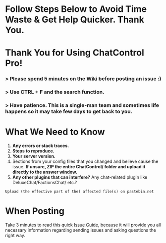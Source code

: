# Follow Steps Below to Avoid Time Waste & Get Help Quicker. Thank You.

# Thank You for Using ChatControl Pro!

### > Please spend 5 minutes on the [Wiki](https://github.com/kangarko/ChatControl/wiki) before posting an issue :)

### > Use CTRL + F and the search function.

### > Have patience. This is a single-man team and sometimes life happens so it may take few days to get back to you.

# What We Need to Know

1. **Any errors or stack traces.**
2. **Steps to reproduce.**
3. **Your server version.**
4. Sections from your config files that you changed and believe cause the issue. **If unsure, ZIP the entire ChatControl/ folder and upload it directly to the answer window.**
5. **Any other plugins that can interfere?** Any chat-related plugin like DeluxeChat/FactionsChat/ etc.?

````
Upload (the effective part of the) affected file(s) on pastebin.net
````

# When Posting
Take 3 minutes to read this quick [Issue Guide](https://github.com/kangarko/ChatControl/wiki/Getting-Help-the-Right-Way), because it will provide you all necessary information regarding sending issues and asking questions the right way.
